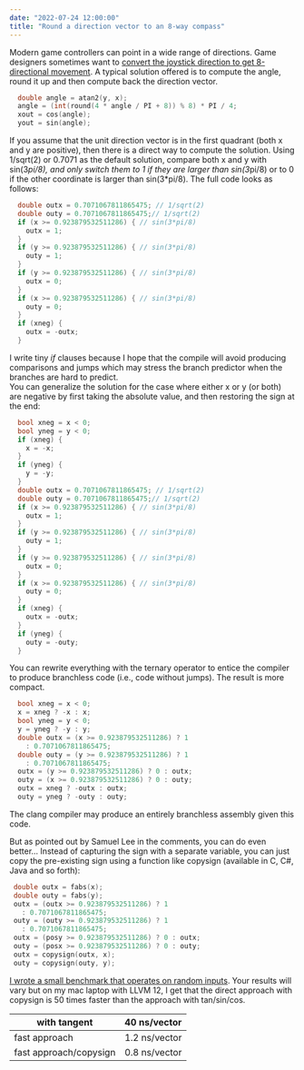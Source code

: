 ```yaml
---
date: "2022-07-24 12:00:00"
title: "Round a direction vector to an 8-way compass"
---
```




Modern game controllers can point in a wide range of directions. Game designers sometimes want to [convert the joystick direction to get 8-directional movement](https://forum.unity.com/threads/does-anyone-know-how-to-get-8-directional-movement-with-a-joystick.767129/). A typical solution offered is to compute the angle, round it up and then compute back the direction vector.
```C
  double angle = atan2(y, x);
  angle = (int(round(4 * angle / PI + 8)) % 8) * PI / 4;
  xout = cos(angle);
  yout = sin(angle);
```


If you assume that the unit direction vector is in the first quadrant (both x and y are positive), then there is a direct way to compute the solution. Using 1/sqrt(2) or 0.7071 as the default solution, compare both x and y with sin(3*pi/8), and only switch them to 1 if they are larger than sin(3*pi/8) or to 0 if the other coordinate is larger than sin(3*pi/8). The full code looks as follows:
```C
  double outx = 0.7071067811865475; // 1/sqrt(2)
  double outy = 0.7071067811865475;// 1/sqrt(2)
  if (x >= 0.923879532511286) { // sin(3*pi/8)
    outx = 1;
  }
  if (y >= 0.923879532511286) { // sin(3*pi/8)
    outy = 1;
  }
  if (y >= 0.923879532511286) { // sin(3*pi/8)
    outx = 0;
  }
  if (x >= 0.923879532511286) { // sin(3*pi/8)
    outy = 0;
  }
  if (xneg) {
    outx = -outx;
  }
```


I write tiny _if_ clauses because I hope that the compile will avoid producing comparisons and jumps which may stress the branch predictor when the branches are hard to predict.<br/>
You can generalize the solution for the case where either x or y (or both) are negative by first taking the absolute value, and then restoring the sign at the end:
```C
  bool xneg = x < 0;
  bool yneg = y < 0;
  if (xneg) {
    x = -x;
  }
  if (yneg) {
    y = -y;
  }
  double outx = 0.7071067811865475; // 1/sqrt(2)
  double outy = 0.7071067811865475;// 1/sqrt(2)
  if (x >= 0.923879532511286) { // sin(3*pi/8)
    outx = 1;
  }
  if (y >= 0.923879532511286) { // sin(3*pi/8)
    outy = 1;
  }
  if (y >= 0.923879532511286) { // sin(3*pi/8)
    outx = 0;
  }
  if (x >= 0.923879532511286) { // sin(3*pi/8)
    outy = 0;
  }
  if (xneg) {
    outx = -outx;
  }
  if (yneg) {
    outy = -outy;
  }
```


You can rewrite everything with the ternary operator to entice the compiler to produce branchless code (i.e., code without jumps). The result is more compact.
```C
  bool xneg = x < 0;
  x = xneg ? -x : x;
  bool yneg = y < 0;
  y = yneg ? -y : y;
  double outx = (x >= 0.923879532511286) ? 1
    : 0.7071067811865475;
  double outy = (y >= 0.923879532511286) ? 1
    : 0.7071067811865475;
  outx = (y >= 0.923879532511286) ? 0 : outx;
  outy = (x >= 0.923879532511286) ? 0 : outy;
  outx = xneg ? -outx : outx;
  outy = yneg ? -outy : outy;
```



The clang compiler may produce an entirely branchless assembly given this code.

But as pointed out by Samuel Lee in the comments, you can do even better&hellip; Instead of capturing the sign with a separate variable, you can just copy the pre-existing sign using a function like copysign (available in C, C#, Java and so forth):
```C
 double outx = fabs(x);
 double outy = fabs(y);
 outx = (outx >= 0.923879532511286) ? 1
   : 0.7071067811865475;
 outy = (outy >= 0.923879532511286) ? 1
   : 0.7071067811865475;
 outx = (posy >= 0.923879532511286) ? 0 : outx;
 outy = (posx >= 0.923879532511286) ? 0 : outy;
 outx = copysign(outx, x);
 outy = copysign(outy, y);
```


[I wrote a small benchmark that operates on random inputs](https://github.com/lemire/Code-used-on-Daniel-Lemire-s-blog/tree/master/2022/07/24). Your results will vary but on my mac laptop with LLVM 12, I get that the direct approach with copysign is 50 times faster than the approach with tan/sin/cos.

with tangent             |40 ns/vector             |
-------------------------|-------------------------|
fast approach            |1.2 ns/vector            |
fast approach/copysign   |0.8 ns/vector            |


